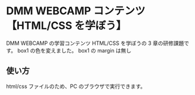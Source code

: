 # DMM WEBCAMP コンテンツ【HTML/CSS を学ぼう】

DMM WEBCAMP の学習コンテンツ HTML/CSS を学ぼうの 3 章の研修課題です。
box1 の色を変えました。
box1 の margin は無し

## 使い方

html/css ファイルのため、PC のブラウザで実行できます。
